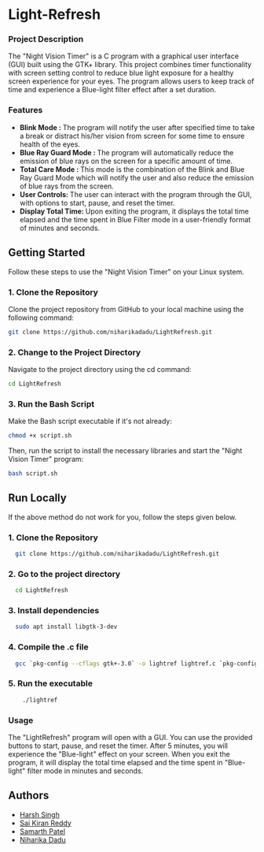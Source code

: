 # Light-Refresh

<h3> Project Description </h3>
The "Night Vision Timer" is a C program with a graphical user interface (GUI) built using the GTK+ library. This project combines timer functionality with screen setting control to reduce blue light exposure for a healthy screen experience for your eyes. The program allows users to keep track of time and experience a Blue-light filter effect after a set duration.

<h3>Features </h3>
<ul>
<li><b>Blink Mode : </b>The program will notify the user after specified time to take a break or distract his/her vision from screen for some time to ensure health of the eyes.</li>

<li><b>Blue Ray Guard Mode : </b>The program will automatically reduce the emission of blue rays on the screen for a specific amount of time.</li>

<li><b>Total Care Mode : </b>This mode is the combination of the Blink and Blue Ray Guard Mode which will notify the user and also reduce the emission of blue rays from the screen.</li>

<li><b>User Controls: </b>The user can interact with the program through the GUI, with options to start, pause, and reset the timer.</li>

<li><b>Display Total Time: </b>Upon exiting the program, it displays the total time elapsed and the time spent in Blue Filter mode in a user-friendly format of minutes and seconds.</li>
</ul>

## Getting Started

Follow these steps to use the "Night Vision Timer" on your Linux system.

### 1. Clone the Repository
Clone the project repository from GitHub to your local machine using the following command:

```bash
git clone https://github.com/niharikadadu/LightRefresh.git
```

### 2. Change to the Project Directory
Navigate to the project directory using the cd command:

```bash
cd LightRefresh
```

### 3. Run the Bash Script
Make the Bash script executable if it's not already:

```bash
chmod +x script.sh
```
Then, run the script to install the necessary libraries and start the "Night Vision Timer" program:

```bash
bash script.sh
```


## Run Locally

If the above method do not work for you, follow the steps given below.

### 1. Clone the Repository
```bash
  git clone https://github.com/niharikadadu/LightRefresh.git
```

### 2. Go to the project directory

```bash
  cd LightRefresh
```

### 3. Install dependencies

```bash
  sudo apt install libgtk-3-dev
```

### 4. Compile the .c file

```bash
  gcc `pkg-config --cflags gtk+-3.0` -o lightref lightref.c `pkg-config --libs gtk+-3.0`
```

### 5. Run the executable

```bash
    ./lightref
```

### Usage
The "LightRefresh" program will open with a GUI. You can use the provided buttons to start, pause, and reset the timer. After 5 minutes, you will experience the "Blue-light" effect on your screen. When you exit the program, it will display the total time elapsed and the time spent in "Blue-light" filter mode in minutes and seconds.

## Authors

- [Harsh Singh](https://github.com/harsh-s15)
- [Sai Kiran Reddy](https://github.com/KiRaN-110)
- [Samarth Patel](https://github.com/Samarth11203)
- [Niharika Dadu](https://github.com/niharikadadu)

